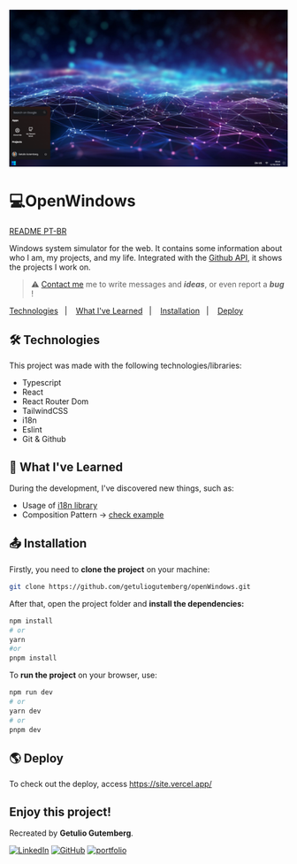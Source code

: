 ![image](./.github/preview.png)

# 💻OpenWindows

[README PT-BR](./README-pt.md)

Windows system simulator for the web.
It contains some information about who I am, my projects, and my life.
Integrated with the [Github API](https://docs.github.com/en/rest), it shows the projects I work on.





> ⚠️ [Contact me](https://site.vercel.app/contact/) me to write messages and **_ideas_**, or even report a **_bug_** !
<p>
  <a href="#technologies">Technologies</a>&nbsp;&nbsp;&nbsp;|&nbsp;&nbsp;&nbsp;
  <a href="#learning">What I've Learned</a>&nbsp;&nbsp;&nbsp;|&nbsp;&nbsp;&nbsp;
  <a href="#installation">Installation</a>&nbsp;&nbsp;&nbsp;|&nbsp;&nbsp;&nbsp;
  <a href="#deploy">Deploy</a>&nbsp;&nbsp;&nbsp;&nbsp;&nbsp;&nbsp;
</p>

<div id='technologies'></div>

## 🛠️ Technologies

This project was made with the following technologies/libraries:

- Typescript
- React
- React Router Dom
- TailwindCSS
- i18n
- Eslint
- Git & Github

<div id='learning'></div>

## 🧠 What I've Learned

During the development, I've discovered new things, such as:

- Usage of [i18n library](https://react.i18next.com/)
- Composition Pattern -> [check example](./src/components/Application/)

<div id='installation'></div>

## 📤 Installation

Firstly, you need to **clone the project** on your machine:

```bash
git clone https://github.com/getuliogutemberg/openWindows.git
```

After that, open the project folder and **install the dependencies:**

```bash
npm install
# or
yarn
#or
pnpm install
```

To **run the project** on your browser, use:

```bash
npm run dev
# or
yarn dev
# or
pnpm dev
```

<div id='deploy'></div>

## 🌎 Deploy

To check out the deploy, access https://site.vercel.app/

## Enjoy this project!

Recreated by **Getulio Gutemberg**.

[![LinkedIn](https://img.shields.io/badge/linkedin-%230077B5.svg?style=for-the-badge&logo=linkedin&logoColor=white)](https://www.linkedin.com/in/cristian-k-sbardelotto/)
[![GitHub](https://img.shields.io/badge/github-%23121011.svg?style=for-the-badge&logo=github&logoColor=white)](https://github.com/cristian-sbardelotto)
[![portfolio](https://img.shields.io/badge/my_portfolio-000?style=for-the-badge&logo=ko-fi&logoColor=white)](https://portfolio-chi-lemon-51.vercel.app)
